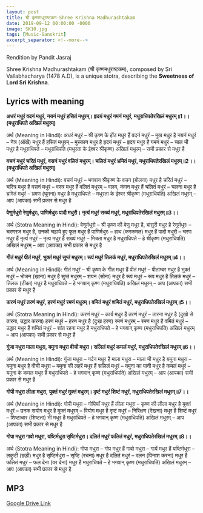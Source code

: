 ```yaml
---
layout: post
title: श्री कृष्णमधुराष्टकम-Shree Krishna Madhurashtakam 
date: 2019-09-12 00:00:00 -0000
image: SK10.jpg
tags: [Music-Sanskrit]
excerpt_separator: <!--more-->
---
```




Rendition by Pandit Jasraj 

Shree Krishna Madhurashtakam (श्री कृष्णमधुराष्टकम), composed by Sri Vallabhacharya (1478 A.D), is a unique stotra, describing the **Sweetness of Lord Sri Krishna**.
<!--more-->
## Lyrics with meaning

**अधरं मधुरं वदनं मधुरं,  नयनं मधुरं हसितं मधुरम्।  हृदयं मधुरं गमनं मधुरं,  मधुराधिपतेरखिलं मधुरम्॥1।।  (मधुराधिपते अखिलं मधुरम्)**  

अर्थ (Meaning in Hindi):  अधरं मधुरं – श्री कृष्ण के होंठ मधुर हैं  वदनं मधुरं – मुख मधुर है  नयनं मधुरं – नेत्र (ऑंखें) मधुर हैं  हसितं मधुरम् – मुस्कान मधुर है  हृदयं मधुरं – हृदय मधुर है  गमनं मधुरं – चाल भी मधुर है  मधुराधिपते – मधुराधिपति (मधुरता के ईश्वर श्रीकृष्ण)  अखिलं मधुरम् – सभी प्रकार से मधुर है  


**वचनं मधुरं चरितं मधुरं,  वसनं मधुरं वलितं मधुरम्।  चलितं मधुरं भ्रमितं मधुरं,  मधुराधिपतेरखिलं मधुरम्॥2।।  (मधुराधिपते अखिलं मधुरम्)**  

अर्थ (Meaning in Hindi):  वचनं मधुरं – भगवान श्रीकृष्ण के वचन (बोलना) मधुर है  चरितं मधुरं – चरित्र मधुर है  वसनं मधुरं – वस्त्र मधुर हैं  वलितं मधुरम् – वलय, कंगन मधुर हैं  चलितं मधुरं – चलना मधुर है  भ्रमितं मधुरं – भ्रमण (घूमना) मधुर है  मधुराधिपते – मधुरता के ईश्वर श्रीकृष्ण (मधुराधिपति)  अखिलं मधुरम् – आप (आपका) सभी प्रकार से मधुर है 

 **वेणुर्मधुरो रेणुर्मधुरः,  पाणिर्मधुरः पादौ मधुरौ।  नृत्यं मधुरं सख्यं मधुरं,  मधुराधिपतेरखिलं मधुरम्॥3।।**

  अर्थ (Stotra Meaning in Hindi):  वेणुर्मधुरो – श्री कृष्ण की वेणु मधुर है, बांसुरी मधुर है  रेणुर्मधुरः – चरणरज मधुर है, उनको चढ़ाये हुए फूल मधुर हैं  पाणिर्मधुरः – हाथ (करकमल) मधुर हैं  पादौ मधुरौ – चरण मधुर हैं  नृत्यं मधुरं – नृत्य मधुर है  सख्यं मधुरं – मित्रता मधुर है  मधुराधिपते – हे श्रीकृष्ण (मधुराधिपति)  अखिलं मधुरम् – आप (आपका) सभी प्रकार से मधुर है 

 **गीतं मधुरं पीतं मधुरं,  भुक्तं मधुरं सुप्तं मधुरम्।  रूपं मधुरं तिलकं मधुरं,  मधुराधिपतेरखिलं मधुरम्॥4।।**  

अर्थ (Meaning in Hindi):  गीतं मधुरं – श्री कृष्ण के गीत मधुर हैं  पीतं मधुरं – पीताम्बर मधुर है  भुक्तं मधुरं – भोजन (खाना) मधुर है  सुप्तं मधुरम् – शयन (सोना) मधुर है  रूपं मधुरं – रूप मधुर है  तिलकं मधुरं – तिलक (टीका) मधुर है  मधुराधिपते – हे भगवान् कृष्ण (मधुराधिपति)  अखिलं मधुरम् – आप (आपका) सभी प्रकार से मधुर है  

**करणं मधुरं तरणं मधुरं,  हरणं मधुरं रमणं मधुरम्।  वमितं मधुरं शमितं मधुरं,  मधुराधिपतेरखिलं मधुरम्॥5।।**


  अर्थ (Stotra Meaning in Hindi):  करणं मधुरं – कार्य मधुर हैं  तरणं मधुरं – तारना मधुर है (दुखो से तारना, उद्धार करना)  हरणं मधुरं – हरण मधुर है (दुःख हरण)  रमणं मधुरम् – रमण मधुर है  वमितं मधुरं – उद्धार मधुर हैं  शमितं मधुरं – शांत रहना मधुर है  मधुराधिपते – हे भगवान् कृष्ण (मधुराधिपति)  अखिलं मधुरम् – आप (आपका) सभी प्रकार से मधुर है  

**गुंजा मधुरा माला मधुरा,  यमुना मधुरा वीची मधुरा।  सलिलं मधुरं कमलं मधुरं,  मधुराधिपतेरखिलं मधुरम्॥6।।** 

 अर्थ (Meaning in Hindi):  गुंजा मधुरा – गर्दन मधुर है  माला मधुरा – माला भी मधुर है  यमुना मधुरा – यमुना मधुर है  वीची मधुरा – यमुना की लहरें मधुर हैं  सलिलं मधुरं – यमुना का पानी मधुर है  कमलं मधुरं – यमुना के कमल मधुर हैं  मधुराधिपते – हे भगवान् कृष्ण (मधुराधिपति)  अखिलं मधुरम् – आप (आपका) सभी प्रकार से मधुर है 

 **गोपी मधुरा लीला मधुरा,  युक्तं मधुरं मुक्तं मधुरम्।  दृष्टं मधुरं शिष्टं मधुरं,  मधुराधिपतेरखिलं मधुरम्॥7।।**  

अर्थ (Meaning in Hindi):  गोपी मधुरा – गोपियाँ मधुर हैं  लीला मधुरा – कृष्ण की लीला मधुर है  युक्तं मधुरं – उनक सयोग मधुर है  मुक्तं मधुरम् – वियोग मधुर है  दृष्टं मधुरं – निरिक्षण (देखना) मधुर है  शिष्टं मधुरं – शिष्टाचार (शिष्टता) भी मधुर है  मधुराधिपते – हे भगवान् कृष्ण (मधुराधिपति)  अखिलं मधुरम् – आप (आपका) सभी प्रकार से मधुर है  

**गोपा मधुरा गावो मधुरा,  यष्टिर्मधुरा सृष्टिर्मधुरा।  दलितं मधुरं फलितं मधुरं,  मधुराधिपतेरखिलं मधुरम्॥8।।** 

 अर्थ (Stotra Meaning in Hindi):  गोपा मधुरा – गोप मधुर हैं  गावो मधुरा – गायें मधुर हैं  यष्टिर्मधुरा – लकुटी (छड़ी) मधुर है  सृष्टिर्मधुरा – सृष्टि (रचना) मधुर है  दलितं मधुरं – दलन (विनाश करना) मधुर है  फलितं मधुरं – फल देना (वर देना) मधुर है  मधुराधिपते – हे भगवान् कृष्ण (मधुराधिपति)  अखिलं मधुरम् – आप (आपका) सभी प्रकार से मधुर है



## MP3
[Google Drive Link][Google Drive Link]

[Google Drive Link]: https://drive.google.com/open?id=1lZ7OxFb-1gLl-utr1R3eGKpRlZHMZPkd
